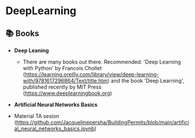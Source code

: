 # DeepLearning


 <h2>📚 Books</h2>

- <b>Deep Leaning </b>
  - There are many books out there. Recommended: 'Deep Learning with Python' by Francois Chollet (https://learning.oreilly.com/library/view/deep-learning-with/9781617296864/Text/title.htm) and the book 'Deep Learning', published recently by MIT Press (https://www.deeplearningbook.org)

    
- <b>Artificial Neural Networks Basics</b> 
 - Material TA sesion (https://github.com/Jacquelinepersha/BuildingPermits/blob/main/artificial_neural_networks_basics.ipynb)
